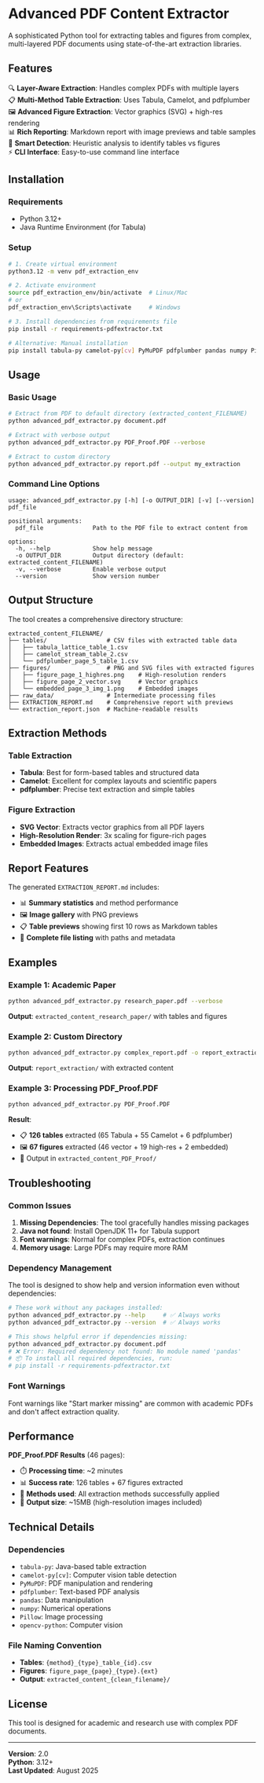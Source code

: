 # Advanced PDF Content Extractor

A sophisticated Python tool for extracting tables and figures from complex, multi-layered PDF documents using state-of-the-art extraction libraries.

## Features

🔍 **Layer-Aware Extraction**: Handles complex PDFs with multiple layers  
📋 **Multi-Method Table Extraction**: Uses Tabula, Camelot, and pdfplumber  
🖼️ **Advanced Figure Extraction**: Vector graphics (SVG) + high-res rendering  
📊 **Rich Reporting**: Markdown report with image previews and table samples  
🤖 **Smart Detection**: Heuristic analysis to identify tables vs figures  
⚡ **CLI Interface**: Easy-to-use command line interface  

## Installation

### Requirements
- Python 3.12+
- Java Runtime Environment (for Tabula)

### Setup
```bash
# 1. Create virtual environment
python3.12 -m venv pdf_extraction_env

# 2. Activate environment
source pdf_extraction_env/bin/activate  # Linux/Mac
# or
pdf_extraction_env\Scripts\activate     # Windows

# 3. Install dependencies from requirements file
pip install -r requirements-pdfextractor.txt

# Alternative: Manual installation
pip install tabula-py camelot-py[cv] PyMuPDF pdfplumber pandas numpy Pillow opencv-python
```

## Usage

### Basic Usage
```bash
# Extract from PDF to default directory (extracted_content_FILENAME)
python advanced_pdf_extractor.py document.pdf

# Extract with verbose output
python advanced_pdf_extractor.py PDF_Proof.PDF --verbose

# Extract to custom directory
python advanced_pdf_extractor.py report.pdf --output my_extraction
```

### Command Line Options
```
usage: advanced_pdf_extractor.py [-h] [-o OUTPUT_DIR] [-v] [--version] pdf_file

positional arguments:
  pdf_file              Path to the PDF file to extract content from

options:
  -h, --help            Show help message
  -o OUTPUT_DIR         Output directory (default: extracted_content_FILENAME)
  -v, --verbose         Enable verbose output
  --version             Show version number
```

## Output Structure

The tool creates a comprehensive directory structure:

```
extracted_content_FILENAME/
├── tables/                 # CSV files with extracted table data
│   ├── tabula_lattice_table_1.csv
│   ├── camelot_stream_table_2.csv
│   └── pdfplumber_page_5_table_1.csv
├── figures/                # PNG and SVG files with extracted figures
│   ├── figure_page_1_highres.png    # High-resolution renders
│   ├── figure_page_2_vector.svg     # Vector graphics
│   └── embedded_page_3_img_1.png    # Embedded images
├── raw_data/               # Intermediate processing files
├── EXTRACTION_REPORT.md    # Comprehensive report with previews
└── extraction_report.json  # Machine-readable results
```

## Extraction Methods

### Table Extraction
- **Tabula**: Best for form-based tables and structured data
- **Camelot**: Excellent for complex layouts and scientific papers
- **pdfplumber**: Precise text extraction and simple tables

### Figure Extraction
- **SVG Vector**: Extracts vector graphics from all PDF layers
- **High-Resolution Render**: 3x scaling for figure-rich pages
- **Embedded Images**: Extracts actual embedded image files

## Report Features

The generated `EXTRACTION_REPORT.md` includes:
- 📊 **Summary statistics** and method performance
- 🖼️ **Image gallery** with PNG previews  
- 📋 **Table previews** showing first 10 rows as Markdown tables
- 📁 **Complete file listing** with paths and metadata

## Examples

### Example 1: Academic Paper
```bash
python advanced_pdf_extractor.py research_paper.pdf --verbose
```
**Output**: `extracted_content_research_paper/` with tables and figures

### Example 2: Custom Directory
```bash
python advanced_pdf_extractor.py complex_report.pdf -o report_extraction
```
**Output**: `report_extraction/` with extracted content

### Example 3: Processing PDF_Proof.PDF
```bash
python advanced_pdf_extractor.py PDF_Proof.PDF
```
**Result**:
- 📋 **126 tables** extracted (65 Tabula + 55 Camelot + 6 pdfplumber)
- 🖼️ **67 figures** extracted (46 vector + 19 high-res + 2 embedded)
- 📁 Output in `extracted_content_PDF_Proof/`

## Troubleshooting

### Common Issues
1. **Missing Dependencies**: The tool gracefully handles missing packages
2. **Java not found**: Install OpenJDK 11+ for Tabula support
3. **Font warnings**: Normal for complex PDFs, extraction continues
4. **Memory usage**: Large PDFs may require more RAM

### Dependency Management
The tool is designed to show help and version information even without dependencies:

```bash
# These work without any packages installed:
python advanced_pdf_extractor.py --help     # ✅ Always works
python advanced_pdf_extractor.py --version  # ✅ Always works

# This shows helpful error if dependencies missing:
python advanced_pdf_extractor.py document.pdf
# ❌ Error: Required dependency not found: No module named 'pandas'
# 📦 To install all required dependencies, run:
# pip install -r requirements-pdfextractor.txt
```

### Font Warnings
Font warnings like "Start marker missing" are common with academic PDFs and don't affect extraction quality.

## Performance

**PDF_Proof.PDF Results** (46 pages):
- ⏱️ **Processing time**: ~2 minutes
- 📊 **Success rate**: 126 tables + 67 figures extracted
- 🎯 **Methods used**: All extraction methods successfully applied
- 💾 **Output size**: ~15MB (high-resolution images included)

## Technical Details

### Dependencies
- `tabula-py`: Java-based table extraction
- `camelot-py[cv]`: Computer vision table detection
- `PyMuPDF`: PDF manipulation and rendering
- `pdfplumber`: Text-based PDF analysis
- `pandas`: Data manipulation
- `numpy`: Numerical operations
- `Pillow`: Image processing
- `opencv-python`: Computer vision

### File Naming Convention
- **Tables**: `{method}_{type}_table_{id}.csv`
- **Figures**: `figure_page_{page}_{type}.{ext}`
- **Output**: `extracted_content_{clean_filename}/`

## License

This tool is designed for academic and research use with complex PDF documents.

---

**Version**: 2.0  
**Python**: 3.12+  
**Last Updated**: August 2025